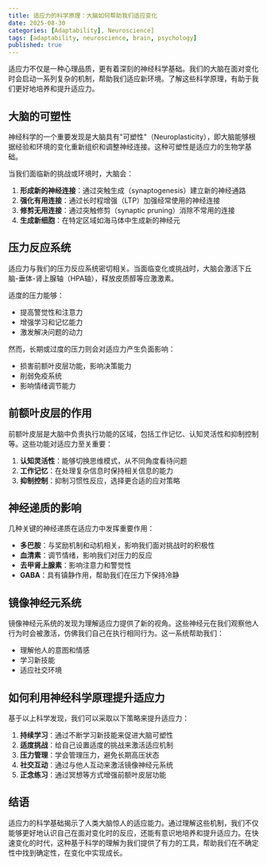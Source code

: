```yaml
---
title: 适应力的科学原理：大脑如何帮助我们适应变化
date: 2025-08-30
categories: [Adaptability], Neuroscience]
tags: [adaptability, neuroscience, brain, psychology]
published: true
---
```


适应力不仅是一种心理品质，更有着深刻的神经科学基础。我们的大脑在面对变化时会启动一系列复杂的机制，帮助我们适应新环境。了解这些科学原理，有助于我们更好地培养和提升适应力。

## 大脑的可塑性

神经科学的一个重要发现是大脑具有"可塑性"（Neuroplasticity），即大脑能够根据经验和环境的变化重新组织和调整神经连接。这种可塑性是适应力的生物学基础。

当我们面临新的挑战或环境时，大脑会：

1. **形成新的神经连接**：通过突触生成（synaptogenesis）建立新的神经通路
2. **强化有用连接**：通过长时程增强（LTP）加强经常使用的神经连接
3. **修剪无用连接**：通过突触修剪（synaptic pruning）消除不常用的连接
4. **生成新细胞**：在特定区域如海马体中生成新的神经元

## 压力反应系统

适应力与我们的压力反应系统密切相关。当面临变化或挑战时，大脑会激活下丘脑-垂体-肾上腺轴（HPA轴），释放皮质醇等应激激素。

适度的压力能够：

- 提高警觉性和注意力
- 增强学习和记忆能力
- 激发解决问题的动力

然而，长期或过度的压力则会对适应力产生负面影响：

- 损害前额叶皮层功能，影响决策能力
- 削弱免疫系统
- 影响情绪调节能力

## 前额叶皮层的作用

前额叶皮层是大脑中负责执行功能的区域，包括工作记忆、认知灵活性和抑制控制等。这些功能对适应力至关重要：

1. **认知灵活性**：能够切换思维模式，从不同角度看待问题
2. **工作记忆**：在处理复杂信息时保持相关信息的能力
3. **抑制控制**：抑制习惯性反应，选择更合适的应对策略

## 神经递质的影响

几种关键的神经递质在适应力中发挥重要作用：

- **多巴胺**：与奖励机制和动机相关，影响我们面对挑战时的积极性
- **血清素**：调节情绪，影响我们对压力的反应
- **去甲肾上腺素**：影响注意力和警觉性
- **GABA**：具有镇静作用，帮助我们在压力下保持冷静

## 镜像神经元系统

镜像神经元系统的发现为理解适应力提供了新的视角。这些神经元在我们观察他人行为时会被激活，仿佛我们自己在执行相同行为。这一系统帮助我们：

- 理解他人的意图和情感
- 学习新技能
- 适应社交环境

## 如何利用神经科学原理提升适应力

基于以上科学发现，我们可以采取以下策略来提升适应力：

1. **持续学习**：通过不断学习新技能来促进大脑可塑性
2. **适度挑战**：给自己设置适度的挑战来激活适应机制
3. **压力管理**：学会管理压力，避免长期高压状态
4. **社交互动**：通过与他人互动来激活镜像神经元系统
5. **正念练习**：通过冥想等方式增强前额叶皮层功能

## 结语

适应力的科学基础揭示了人类大脑惊人的适应能力。通过理解这些机制，我们不仅能够更好地认识自己在面对变化时的反应，还能有意识地培养和提升适应力。在快速变化的时代，这种基于科学的理解为我们提供了有力的工具，帮助我们在不确定性中找到确定性，在变化中实现成长。